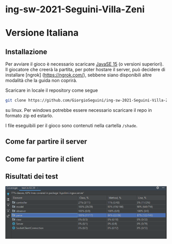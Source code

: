 # ing-sw-2021-Seguini-Villa-Zeni

# Versione Italiana

## Installazione
Per avviare il gioco è necessario scaricare [JavaSE 15](https://www.oracle.com/it/java/technologies/javase-downloads.html) (o versioni superiori).
Il giocatore che creerà la partita, per poter hostare il server, può decidere di installare [ngrok] (https://ngrok.com/), sebbene siano disponibili altre modalità che la guida non coprirà.

Scaricare in locale il repository come segue
```bash
git clone https://github.com/GiorgioSeguini/ing-sw-2021-Seguini-Villa-Zeni.git
```
su linux. Per windows potrebbe essere necessario scaricare il repo in formato zip ed estarlo. 

I file eseguibili per il gioco sono contenuti nella cartella `/shade`.

## Come far partire il server


## Come far partire il client

## Risultati dei test
![Test result](https://github.com/GiorgioSeguini/ing-sw-2021-Seguini-Villa-Zeni/blob/master/img.png)
